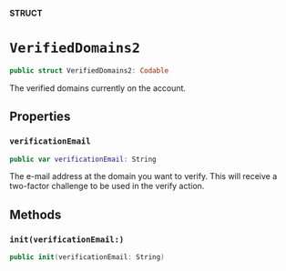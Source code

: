 **STRUCT**

# `VerifiedDomains2`

```swift
public struct VerifiedDomains2: Codable
```

The verified domains currently on the account.

## Properties
### `verificationEmail`

```swift
public var verificationEmail: String
```

The e-mail address at the domain you want to verify. This will receive a two-factor challenge to be used in the verify action.

## Methods
### `init(verificationEmail:)`

```swift
public init(verificationEmail: String)
```
